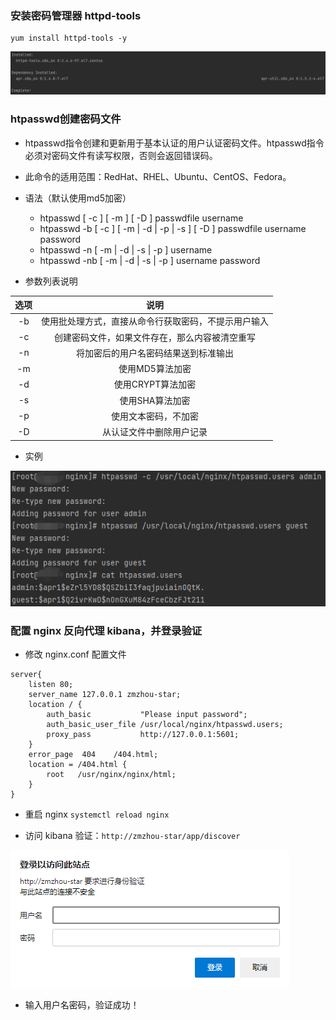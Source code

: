 ### 安装密码管理器 httpd-tools
```shell
yum install httpd-tools -y
```
![](imgs/httpd-tools.png)

### htpasswd创建密码文件
- htpasswd指令创建和更新用于基本认证的用户认证密码文件。htpasswd指令必须对密码文件有读写权限，否则会返回错误码。
- 此命令的适用范围：RedHat、RHEL、Ubuntu、CentOS、Fedora。
- 语法（默认使用md5加密）
  - htpasswd [ -c ]  [ -m ]  [ -D ]  passwdfile username
  - htpasswd -b  [ -c ]  [ -m | -d | -p | -s ] [ -D ]  passwdfile  username  password
  - htpasswd -n  [ -m | -d | -s | -p ]  username
  - htpasswd -nb  [ -m | -d | -s | -p ]  username  password
  
- 参数列表说明

|选项|说明| 
| :---: | :---: |
|-b|使用批处理方式，直接从命令行获取密码，不提示用户输入| 
|-c|创建密码文件，如果文件存在，那么内容被清空重写|
|-n|将加密后的用户名密码结果送到标准输出|
|-m|使用MD5算法加密|
|-d|使用CRYPT算法加密|
|-s|使用SHA算法加密|
|-p|使用文本密码，不加密|
|-D|从认证文件中删除用户记录|

- 实例

![](imgs/htpasswd.png)

### 配置 nginx 反向代理 kibana，并登录验证
- 修改 nginx.conf 配置文件
```text
server{
    listen 80;
    server_name 127.0.0.1 zmzhou-star;
    location / {
        auth_basic           "Please input password";
        auth_basic_user_file /usr/local/nginx/htpasswd.users;
        proxy_pass           http://127.0.0.1:5601;
    }
    error_page  404    /404.html;
    location = /404.html {
        root   /usr/nginx/nginx/html;
    }
}
```
- 重启 nginx
`systemctl reload nginx`

- 访问 kibana 验证：`http://zmzhou-star/app/discover`

![](imgs/kibana.png)
- 输入用户名密码，验证成功！